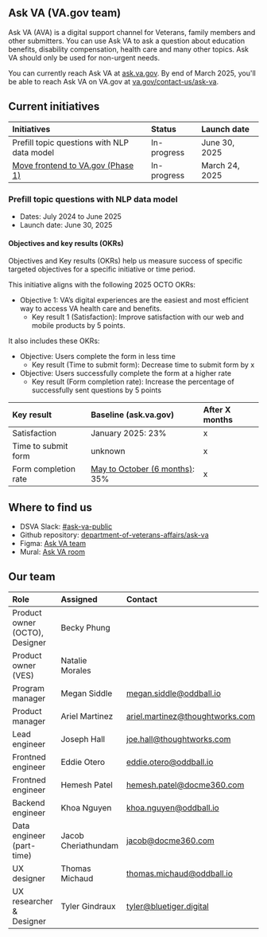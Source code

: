 ## Ask VA (VA.gov team)
Ask VA (AVA) is a digital support channel for Veterans, family members and other submitters. You can use Ask VA to ask a question about education benefits, disability compensation, health care and many other topics. Ask VA should only be used for non-urgent needs.

You can currently reach Ask VA at [ask.va.gov](https://ask.va.gov/). By end of March 2025, you'll be able to reach Ask VA on VA.gov at [va.gov/contact-us/ask-va](https://va.gov/contact-us/ask-va).

## Current initiatives
|Initiatives|Status|Launch date|
|:---|:---|:---|
|Prefill topic questions with NLP data model|In-progress|June 30, 2025|
|[Move frontend to VA.gov (Phase 1)](https://github.com/department-of-veterans-affairs/va.gov-team/blob/master/products/ask-va/product/move-frontend%20Mar%202025/initiative-brief.md)|In-progress|March 24, 2025|

### Prefill topic questions with NLP data model
- Dates: July 2024 to June 2025 
- Launch date: June 30, 2025

#### Objectives and key results (OKRs)
Objectives and Key results (OKRs) help us measure success of specific targeted objectives for a specific initiative or time period.

This initiative aligns with the following 2025 OCTO OKRs: 
- Objective 1: VA’s digital experiences are the easiest and most efficient way to access VA health care and benefits.
   - Key result 1 (Satisfaction): Improve satisfaction with our web and mobile products by 5 points.

It also includes these OKRs: 
- Objective: Users complete the form in less time
   - Key result (Time to submit form): Decrease time to submit form by x
 - Objective: Users successfully complete the form at a higher rate
    - Key result (Form completion rate): Increase the percentage of successfully sent questions by 5 points

|Key result|Baseline (ask.va.gov)|After X months|
|:---|:---|:---|
|Satisfaction|January 2025: 23%|x|
|Time to submit form|unknown|x|
|Form completion rate|[May to October (6 months)](https://dvagov.sharepoint.com/:x:/s/AskVA/EZEzfaI8u3lJvPx3il1VOFIBEHvGZXQmDr7aZrCwQMeZyg?e=absywx): 35%|x|

## Where to find us
- DSVA Slack: [#ask-va-public](https://dsva.slack.com/archives/C05A2F6DEAE)
- Github repository: [department-of-veterans-affairs/ask-va](https://github.com/department-of-veterans-affairs/ask-va)
- Figma: [Ask VA team](https://www.figma.com/files/team/1278375444205744118/project/174974739/Ask-VA?fuid=1248985325385082769)
- Mural: [Ask VA room](https://app.mural.co/t/departmentofveteransaffairs9999/r/1686859097688)

## Our team
|Role|Assigned|Contact|
|:---|:---|:---|
|Product owner (OCTO), Designer|Becky Phung||
|Product owner (VES)|Natalie Morales||
|Program manager|Megan Siddle|megan.siddle@oddball.io|
|Product manager|Ariel Martinez|ariel.martinez@thoughtworks.com|
|Lead engineer|Joseph Hall|joe.hall@thoughtworks.com|
|Frontned engineer|Eddie Otero|eddie.otero@oddball.io|
|Frontned engineer|Hemesh Patel|hemesh.patel@docme360.com|
|Backend engineer|Khoa Nguyen|khoa.nguyen@oddball.io|
|Data engineer (part-time)|Jacob Cheriathundam|jacob@docme360.com|
|UX designer|Thomas Michaud|thomas.michaud@oddball.io|
|UX researcher & Designer|Tyler Gindraux|tyler@bluetiger.digital|
